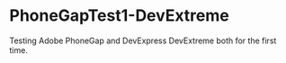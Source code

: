 # PhoneGapTest1-DevExtreme
Testing Adobe PhoneGap and DevExpress DevExtreme both for the first time.
